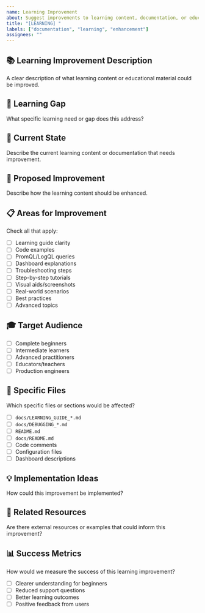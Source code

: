 ```yaml
---
name: Learning Improvement
about: Suggest improvements to learning content, documentation, or educational materials
title: "[LEARNING] "
labels: ["documentation", "learning", "enhancement"]
assignees: ""
---
```


## 📚 Learning Improvement Description

A clear description of what learning content or educational material could be improved.

## 🎯 Learning Gap

What specific learning need or gap does this address?

## 📖 Current State

Describe the current learning content or documentation that needs improvement.

## 🚀 Proposed Improvement

Describe how the learning content should be enhanced.

## 📋 Areas for Improvement

Check all that apply:

- [ ] Learning guide clarity
- [ ] Code examples
- [ ] PromQL/LogQL queries
- [ ] Dashboard explanations
- [ ] Troubleshooting steps
- [ ] Step-by-step tutorials
- [ ] Visual aids/screenshots
- [ ] Real-world scenarios
- [ ] Best practices
- [ ] Advanced topics

## 🎓 Target Audience

- [ ] Complete beginners
- [ ] Intermediate learners
- [ ] Advanced practitioners
- [ ] Educators/teachers
- [ ] Production engineers

## 📁 Specific Files

Which specific files or sections would be affected?

- [ ] `docs/LEARNING_GUIDE_*.md`
- [ ] `docs/DEBUGGING_*.md`
- [ ] `README.md`
- [ ] `docs/README.md`
- [ ] Code comments
- [ ] Configuration files
- [ ] Dashboard descriptions

## 💡 Implementation Ideas

How could this improvement be implemented?

## 🔗 Related Resources

Are there external resources or examples that could inform this improvement?

## 📊 Success Metrics

How would we measure the success of this learning improvement?

- [ ] Clearer understanding for beginners
- [ ] Reduced support questions
- [ ] Better learning outcomes
- [ ] Positive feedback from users
